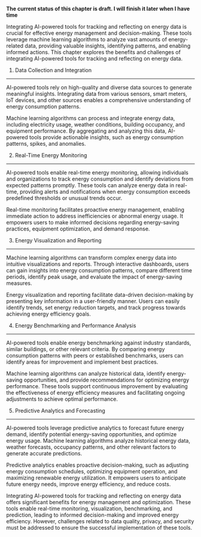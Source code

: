 **The current status of this chapter is draft. I will finish it later when I have time**

Integrating AI-powered tools for tracking and reflecting on energy data is crucial for effective energy management and decision-making. These tools leverage machine learning algorithms to analyze vast amounts of energy-related data, providing valuable insights, identifying patterns, and enabling informed actions. This chapter explores the benefits and challenges of integrating AI-powered tools for tracking and reflecting on energy data.

1. Data Collection and Integration
----------------------------------

AI-powered tools rely on high-quality and diverse data sources to generate meaningful insights. Integrating data from various sensors, smart meters, IoT devices, and other sources enables a comprehensive understanding of energy consumption patterns.

Machine learning algorithms can process and integrate energy data, including electricity usage, weather conditions, building occupancy, and equipment performance. By aggregating and analyzing this data, AI-powered tools provide actionable insights, such as energy consumption patterns, spikes, and anomalies.

2. Real-Time Energy Monitoring
------------------------------

AI-powered tools enable real-time energy monitoring, allowing individuals and organizations to track energy consumption and identify deviations from expected patterns promptly. These tools can analyze energy data in real-time, providing alerts and notifications when energy consumption exceeds predefined thresholds or unusual trends occur.

Real-time monitoring facilitates proactive energy management, enabling immediate action to address inefficiencies or abnormal energy usage. It empowers users to make informed decisions regarding energy-saving practices, equipment optimization, and demand response.

3. Energy Visualization and Reporting
-------------------------------------

Machine learning algorithms can transform complex energy data into intuitive visualizations and reports. Through interactive dashboards, users can gain insights into energy consumption patterns, compare different time periods, identify peak usage, and evaluate the impact of energy-saving measures.

Energy visualization and reporting facilitate data-driven decision-making by presenting key information in a user-friendly manner. Users can easily identify trends, set energy reduction targets, and track progress towards achieving energy efficiency goals.

4. Energy Benchmarking and Performance Analysis
-----------------------------------------------

AI-powered tools enable energy benchmarking against industry standards, similar buildings, or other relevant criteria. By comparing energy consumption patterns with peers or established benchmarks, users can identify areas for improvement and implement best practices.

Machine learning algorithms can analyze historical data, identify energy-saving opportunities, and provide recommendations for optimizing energy performance. These tools support continuous improvement by evaluating the effectiveness of energy efficiency measures and facilitating ongoing adjustments to achieve optimal performance.

5. Predictive Analytics and Forecasting
---------------------------------------

AI-powered tools leverage predictive analytics to forecast future energy demand, identify potential energy-saving opportunities, and optimize energy usage. Machine learning algorithms analyze historical energy data, weather forecasts, occupancy patterns, and other relevant factors to generate accurate predictions.

Predictive analytics enables proactive decision-making, such as adjusting energy consumption schedules, optimizing equipment operation, and maximizing renewable energy utilization. It empowers users to anticipate future energy needs, improve energy efficiency, and reduce costs.

Integrating AI-powered tools for tracking and reflecting on energy data offers significant benefits for energy management and optimization. These tools enable real-time monitoring, visualization, benchmarking, and prediction, leading to informed decision-making and improved energy efficiency. However, challenges related to data quality, privacy, and security must be addressed to ensure the successful implementation of these tools.

